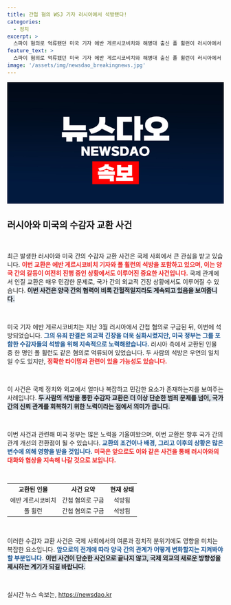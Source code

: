 ```yaml
---
title: 간첩 혐의 WSJ 기자 러시아에서 석방됐다!
categories:
  - 정치
excerpt: >
  스파이 혐의로 억류됐던 미국 기자 에반 게르시코비치와 해병대 출신 폴 휠런이 러시아에서 석방됐다! 두 사람의 출국 소식은 미-러 간의 극적 수감자 교환의 결과로, 그 뒤에 숨겨진 비밀 협상 과정을 밝혀내고 싶다면 클릭하세요!
feature_text: >
  스파이 혐의로 억류됐던 미국 기자 에반 게르시코비치와 해병대 출신 폴 휠런이 러시아에서 석방됐다! 두 사람의 출국 소식은 미-러 간의 극적 수감자 교환의 결과로, 그 뒤에 숨겨진 비밀 협상 과정을 밝혀내고 싶다면 클릭하세요!
image: '/assets/img/newsdao_breakingnews.jpg'
---
```


<p><img src="/assets/img/newsdao_breakingnews.jpg" alt="implanttips 속보" /></p>

<h2 data-ke-size="size26">러시아와 미국의 수감자 교환 사건</h2>

<p data-ke-size="size16">&nbsp;</p>

<p>최근 발생한 러시아와 미국 간의 수감자 교환 사건은 국제 사회에서 큰 관심을 받고 있습니다. <b><span style="color: #ee2323;">이번 교환은 에반 게르시코비치 기자와 폴 휠런의 석방을 포함하고 있으며, 이는 양국 간의 갈등이 여전히 진행 중인 상황에서도 이루어진 중요한 사건입니다.</span></b> 국제 관계에서 인질 교환은 매우 민감한 문제로, 국가 간의 외교적 긴장 상황에서도 이루어질 수 있습니다. <b><span style="background-color: #21538527;">이번 사건은 양국 간의 협력이 비록 간헐적일지라도 계속되고 있음을 보여줍니다.</span></b> </p>

<p data-ke-size="size16">&nbsp;</p>

<p>미국 기자 에반 게르시코비치는 지난 3월 러시아에서 간첩 혐의로 구금된 뒤, 이번에 석방되었습니다. <b><span style="color: #1a5490;">그의 유죄 판결은 외교적 긴장을 더욱 심화시켰지만, 미국 정부는 그를 포함한 수감자들의 석방을 위해 지속적으로 노력해왔습니다.</span></b> 러시아 측에서 교환된 인물 중 한 명인 폴 휠런도 같은 혐의로 억류되어 있었습니다. 두 사람의 석방은 우연의 일치일 수도 있지만, <b><span style="color: #ee2323;">정확한 타이밍과 관련이 있을 가능성도 있습니다.</span></b> </p>

<p data-ke-size="size16">&nbsp;</p>

<p>이 사건은 국제 정치와 외교에서 얼마나 복잡하고 민감한 요소가 존재하는지를 보여주는 사례입니다. <b><span style="background-color: #21538527;">두 사람의 석방을 통한 수감자 교환은 더 이상 단순한 범죄 문제를 넘어, 국가 간의 신뢰 관계를 회복하기 위한 노력이라는 점에서 의미가 큽니다.</span></b></p>

<p data-ke-size="size16">&nbsp;</p>

<p>이번 사건과 관련해 미국 정부는 많은 노력을 기울여왔으며, 이번 교환은 향후 국가 간의 관계 개선의 전환점이 될 수 있습니다. <b><span style="color: #1a5490;">교환의 조건이나 배경, 그리고 이후의 상황은 많은 변수에 의해 영향을 받을 것입니다.</span></b> <b><span style="color: #ee2323;">미국은 앞으로도 이와 같은 사건을 통해 러시아와의 대화와 협상을 지속해 나갈 것으로 보입니다.</span></b> </p>

<p data-ke-size="size16">&nbsp;</p>

<table>
    <tr>
        <td style="text-align: center; height: 17px;"><b>교환된 인물</b></td>
        <td style="text-align: center; height: 17px;"><b>사건 요약</b></td>
        <td style="text-align: center; height: 17px;"><b>현재 상태</b></td>
    </tr>
    <tr>
        <td style="text-align: center; height: 17px;">에반 게르시코비치</td>
        <td style="text-align: center; height: 17px;">간첩 혐의로 구금</td>
        <td style="text-align: center; height: 17px;">석방됨</td>
    </tr>
    <tr>
        <td style="text-align: center; height: 17px;">폴 휠런</td>
        <td style="text-align: center; height: 17px;">간첩 혐의로 구금</td>
        <td style="text-align: center; height: 17px;">석방됨</td>
    </tr>
</table>

<p data-ke-size="size16">&nbsp;</p>

<p>이러한 수감자 교환 사건은 국제 사회에서의 여론과 정치적 분위기에도 영향을 미치는 복잡한 요소입니다. <b><span style="color: #1a5490;">앞으로의 전개에 따라 양국 간의 관계가 어떻게 변화할지는 지켜봐야 할 부분입니다.</span></b> <b><span style="background-color: #21538527;">이번 사건이 단순한 사건으로 끝나지 않고, 국제 외교의 새로운 방향성을 제시하는 계기가 되길 바랍니다.</span></b></p>

<p data-ke-size="size16">&nbsp;</p>
실시간 뉴스 속보는, <a href="https://newsdao.kr" rel="dofollow">https://newsdao.kr</a>


